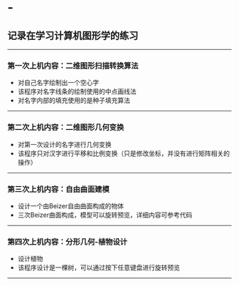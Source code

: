 # -

## 记录在学习计算机图形学的练习

---

### 第一次上机内容：二维图形扫描转换算法

* 对自己名字绘制出一个空心字
* 该程序对名字线条的绘制使用的中点画线法
* 对名字内部的填充使用的是种子填充算法

---

### 第二次上机内容：二维图形几何变换

* 对第一次设计的名字进行几何变换
* 该程序只对汉字进行平移和比例变换（只是修改坐标，并没有进行矩阵相关的操作）

---

### 第三次上机内容：自由曲面建模

* 设计一个由Beizer自由曲面构成的物体
* 三次Beizer曲面构成，模型可以旋转预览，详细内容可参考代码

---

### 第四次上机内容：分形几何-植物设计

* 设计植物
* 该程序设计是一棵树，可以通过按下任意键盘进行旋转预览

---
